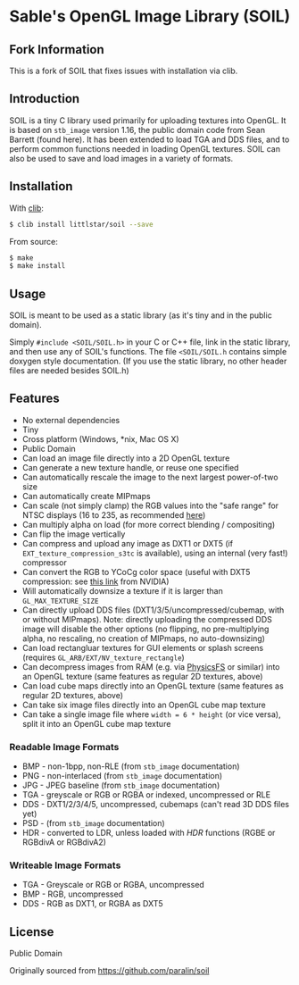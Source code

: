 Sable's OpenGL Image Library (SOIL)
==================================

## Fork Information

This is a fork of SOIL that fixes issues with installation via clib.

## Introduction

SOIL is a tiny C library used primarily for uploading textures into OpenGL.
It is based on `stb_image` version 1.16, the public domain code from Sean
Barrett (found here). It has been extended to load TGA and DDS files, and
to perform common functions needed in loading OpenGL textures. SOIL can
also be used to save and load images in a variety of formats.


## Installation

With [clib](https://github.com/clibs/clib):

```sh
$ clib install littlstar/soil --save
```

From source:

```sh
$ make
$ make install
```

## Usage

SOIL is meant to be used as a static library (as it's tiny and in the public domain).

Simply `#include <SOIL/SOIL.h>` in your C or C++ file, link in the static
library, and then use any of SOIL's functions. The file `<SOIL/SOIL.h`
contains simple doxygen style documentation. (If you use the static library,
no other header files are needed besides SOIL.h)


## Features

* No external dependencies
* Tiny
* Cross platform (Windows, \*nix, Mac OS X)
* Public Domain
* Can load an image file directly into a 2D OpenGL texture
* Can generate a new texture handle, or reuse one specified
* Can automatically rescale the image to the next largest power-of-two size
* Can automatically create MIPmaps
* Can scale (not simply clamp) the RGB values into the "safe range" for NTSC displays (16 to 235, as recommended [here][1])
* Can multiply alpha on load (for more correct blending / compositing)
* Can flip the image vertically
* Can compress and upload any image as DXT1 or DXT5 (if `EXT_texture_compression_s3tc` is available), using an internal (very fast!) compressor
* Can convert the RGB to YCoCg color space (useful with DXT5 compression: see [this link][2] from NVIDIA)
* Will automatically downsize a texture if it is larger than `GL_MAX_TEXTURE_SIZE`
* Can directly upload DDS files (DXT1/3/5/uncompressed/cubemap, with or without MIPmaps). Note: directly uploading the compressed DDS image will disable the other options (no flipping, no pre-multiplying alpha, no rescaling, no creation of MIPmaps, no auto-downsizing)
* Can load rectangluar textures for GUI elements or splash screens (requires `GL_ARB/EXT/NV_texture_rectangle`)
* Can decompress images from RAM (e.g. via [PhysicsFS][3] or similar) into an OpenGL texture (same features as regular 2D textures, above)
* Can load cube maps directly into an OpenGL texture (same features as regular 2D textures, above)
* Can take six image files directly into an OpenGL cube map texture
* Can take a single image file where `width = 6 * height` (or vice versa), split it into an OpenGL cube map texture

### Readable Image Formats

* BMP - non-1bpp, non-RLE (from `stb_image` documentation)
* PNG - non-interlaced (from `stb_image` documentation)
* JPG - JPEG baseline (from `stb_image` documentation)
* TGA - greyscale or RGB or RGBA or indexed, uncompressed or RLE
* DDS - DXT1/2/3/4/5, uncompressed, cubemaps (can't read 3D DDS files yet)
* PSD - (from `stb_image` documentation)
* HDR - converted to LDR, unless loaded with *HDR* functions (RGBE or RGBdivA or RGBdivA2)

### Writeable Image Formats
* TGA - Greyscale or RGB or RGBA, uncompressed
* BMP - RGB, uncompressed
* DDS - RGB as DXT1, or RGBA as DXT5

## License

Public Domain

Originally sourced from https://github.com/paralin/soil

[1]: http://msdn2.microsoft.com/en-us/library/bb174608.aspx#NTSC_Suggestions
[2]: http://developer.nvidia.com/object/real-time-ycocg-dxt-compression.html
[3]: http://icculus.org/physfs/
